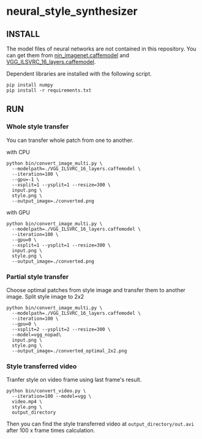 neural_style_synthesizer
==========================

INSTALL
---------------

The model files of neural networks are not contained in this repository.
You can get them from [nin_imagenet.caffemodel](https://gist.github.com/mavenlin/d802a5849de39225bcc6) and [VGG_ILSVRC_16_layers.caffemodel](https://gist.github.com/ksimonyan/211839e770f7b538e2d8#file-readme-md).

Dependent libraries are installed with the following script.

```
pip install numpy
pip install -r requirements.txt
```

RUN
----------------

### Whole style transfer

You can transfer whole patch from one to another.

with CPU

```
python bin/convert_image_multi.py \
  --modelpath=./VGG_ILSVRC_16_layers.caffemodel \
  --iteration=100 \
  --gpu=-1 \
  --xsplit=1 --ysplit=1 --resize=300 \
  input.png \
  style.png \
  --output_image=./converted.png
```

with GPU

```
python bin/convert_image_multi.py \
  --modelpath=./VGG_ILSVRC_16_layers.caffemodel \
  --iteration=100 \
  --gpu=0 \
  --xsplit=1 --ysplit=1 --resize=300 \
  input.png \
  style.png \
  --output_image=./converted.png
```

### Partial style transfer

Choose optimal patches from style image and transfer them to another image.
Split style image to 2x2

```
python bin/convert_image_multi.py \
  --modelpath=./VGG_ILSVRC_16_layers.caffemodel \
  --iteration=100 \
  --gpu=0 \
  --xsplit=2 --ysplit=2 --resize=300 \
  --model=vgg_nopad\
  input.png \
  style.png \
  --output_image=./converted_optimal_2x2.png
```

### Style transferred video

Tranfer style on video frame using last frame's result.

```
python bin/convert_video.py \
  --iteration=100 --model=vgg \
  video.mp4 \
  style.png \
  output_directory
```

Then you can find the style transferred video at `output_directory/out.avi` after 100 x frame times calculation.
